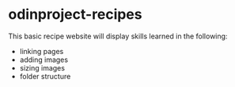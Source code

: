 # odinproject-recipes

This basic recipe website will display skills learned in the following:

- linking pages
- adding images
- sizing images
- folder structure
